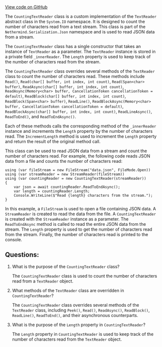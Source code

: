 [View code on GitHub](https://github.com/nethermindeth/nethermind/Nethermind.Serialization.Json/CountingTextReader.cs)

The `CountingTextReader` class is a custom implementation of the `TextReader` abstract class in the `System.IO` namespace. It is designed to count the number of characters read from a text stream. This class is part of the `Nethermind.Serialization.Json` namespace and is used to read JSON data from a stream.

The `CountingTextReader` class has a single constructor that takes an instance of `TextReader` as a parameter. The `TextReader` instance is stored in a private field `_innerReader`. The `Length` property is used to keep track of the number of characters read from the stream.

The `CountingTextReader` class overrides several methods of the `TextReader` class to count the number of characters read. These methods include `Read()`, `Read(char[] buffer, int index, int count)`, `Read(Span<char> buffer)`, `ReadAsync(char[] buffer, int index, int count)`, `ReadAsync(Memory<char> buffer, CancellationToken cancellationToken = default)`, `ReadBlock(char[] buffer, int index, int count)`, `ReadBlock(Span<char> buffer)`, `ReadLine()`, `ReadBlockAsync(Memory<char> buffer, CancellationToken cancellationToken = default)`, `ReadBlockAsync(char[] buffer, int index, int count)`, `ReadLineAsync()`, `ReadToEnd()`, and `ReadToEndAsync()`. 

Each of these methods calls the corresponding method of the `_innerReader` instance and increments the `Length` property by the number of characters read. The `IncrementLength` method is used to increment the `Length` property and return the result of the original method call.

This class can be used to read JSON data from a stream and count the number of characters read. For example, the following code reads JSON data from a file and counts the number of characters read:

```
using (var fileStream = new FileStream("data.json", FileMode.Open))
using (var streamReader = new StreamReader(fileStream))
using (var countingReader = new CountingTextReader(streamReader))
{
    var json = await countingReader.ReadToEndAsync();
    var length = countingReader.Length;
    Console.WriteLine($"Read {length} characters from the stream.");
}
```

In this example, a `FileStream` is used to open a file containing JSON data. A `StreamReader` is created to read the data from the file. A `CountingTextReader` is created with the `StreamReader` instance as a parameter. The `ReadToEndAsync` method is called to read the entire JSON data from the stream. The `Length` property is used to get the number of characters read from the stream. Finally, the number of characters read is printed to the console.
## Questions: 
 1. What is the purpose of the `CountingTextReader` class?
    
    The `CountingTextReader` class is used to count the number of characters read from a `TextReader` object.

2. What methods of the `TextReader` class are overridden in `CountingTextReader`?
    
    The `CountingTextReader` class overrides several methods of the `TextReader` class, including `Peek()`, `Read()`, `ReadAsync()`, `ReadBlock()`, `ReadLine()`, `ReadToEnd()`, and their asynchronous counterparts.

3. What is the purpose of the `Length` property in `CountingTextReader`?
    
    The `Length` property in `CountingTextReader` is used to keep track of the number of characters read from the `TextReader` object.